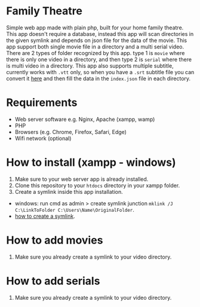 # Family Theatre
 Simple web app made with plain php, built for your home family theatre.
 This app doesn't require a database, instead this app will scan directories in the given symlink and depends on json file for the data of the movie. This app support both single movie file in a directory and a multi serial video.
 There are 2 types of folder recognized by this app. type 1 is `movie` where there is only one video in a directory, and then type 2 is `serial` where there is multi video in a directory. This app also supports multiple subtitle, currently works with `.vtt` only, so when you have a `.srt` subtitle file you can convert it [here](https://subtitletools.com/convert-to-vtt-online) and then fill the data in the `index.json` file in each directory.

# Requirements
- Web server software e.g. Nginx, Apache (xampp, wamp)
- PHP
- Browsers (e.g. Chrome, Firefox, Safari, Edge)
- Wifi network (optional)

# How to install (xampp - windows)
1. Make sure to your web server app is already installed.
2. Clone this repository to your `htdocs` directory in your xampp folder.
3. Create a symlink inside this app installation.
 - windows: run cmd as admin > create symlink junction `mklink /J C:\LinkToFolder C:\Users\Name\OriginalFolder`.
 - [how to create a symlink](https://www.howtogeek.com/howto/16226/complete-guide-to-symbolic-links-symlinks-on-windows-or-linux/).

# How to add movies
1. Make sure you already create a symlink to your video directory.

# How to add serials
1. Make sure you already create a symlink to your video directory.